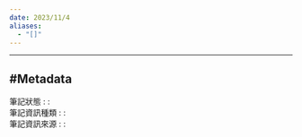 ```yaml
---
date: 2023/11/4
aliases:
  - "[]"
---
```

---
#Metadata
---
筆記狀態 : : <br>
筆記資訊種類 : : <br>
筆記資訊來源 : : <br>


